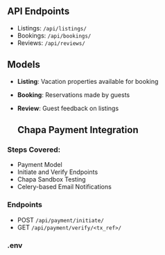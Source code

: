 ## API Endpoints

- Listings: `/api/listings/`
- Bookings: `/api/bookings/`
- Reviews: `/api/reviews/`

## Models

- **Listing**: Vacation properties available for booking
- **Booking**: Reservations made by guests
- **Review**: Guest feedback on listings
  


  ## Chapa Payment Integration

### Steps Covered:
- Payment Model
- Initiate and Verify Endpoints
- Chapa Sandbox Testing
- Celery-based Email Notifications

### Endpoints
- POST `/api/payment/initiate/`
- GET `/api/payment/verify/<tx_ref>/`

### .env
